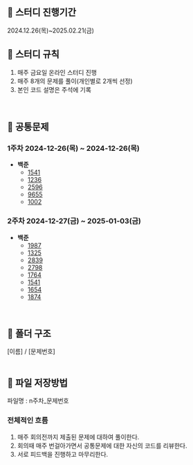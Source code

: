 ## 📘 스터디 진행기간
2024.12.26(목)~2025.02.21(금)

## 📘 스터디 규칙
1. 매주 금요일 온라인 스터디 진행
2. 매주 8개의 문제를 풀이(개인별로 2개씩 선정)
3. 본인 코드 설명은 주석에 기록
<br>

## 📘 공통문제
### 1주차 2024-12-26(목) ~ 2024-12-26(목) 
- **백준**
  - [1541](https://www.acmicpc.net/problem/8595)
  - [1236](https://www.acmicpc.net/problem/1236)
  - [2596](https://www.acmicpc.net/problem/2596)
  - [9655](https://www.acmicpc.net/problem/9655)
  - [1002](https://www.acmicpc.net/problem/1002)
### 2주차 2024-12-27(금) ~ 2025-01-03(금) 
- **백준**
  - [1987](https://www.acmicpc.net/problem/1987)
  - [1325](https://www.acmicpc.net/problem/1325)
  - [2839](https://www.acmicpc.net/problem/2839)
  - [2798](https://www.acmicpc.net/problem/2798)
  - [1764](https://www.acmicpc.net/problem/1764)
  - [1541](https://www.acmicpc.net/problem/1541)
  - [1654](https://www.acmicpc.net/problem/1654)
  - [1874](https://www.acmicpc.net/problem/1874)
<br>

## 📘 폴더 구조
[이름] / [문제번호]
<br><br>

## 📘 파일 저장방법
파일명 : n주차_문제번호
<br>

### 전체적인 흐름
1. 매주 회의전까지 제출된 문제에 대하여 풀이한다.
2. 회의때 매주 번걸아가면서 공통문제에 대한 자신의 코드를 리뷰한다.
3. 서로 피드백을 진행하고 마무리한다.
<br>

